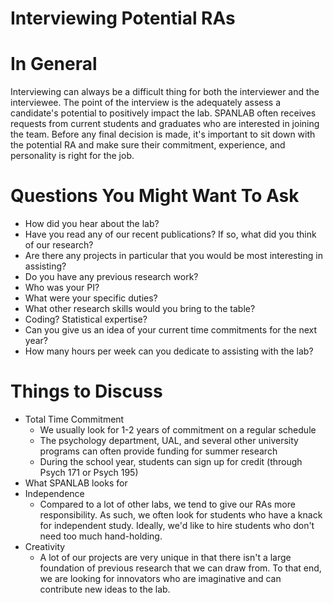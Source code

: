 # Interviewing Potential RAs

# In General

Interviewing can always be a difficult thing for both the interviewer and the interviewee.  The point of the interview is the adequately assess a candidate's potential to positively impact the lab.  SPANLAB often receives requests from current students and graduates who are interested in joining the team.  Before any final decision is made, it's important to sit down with the potential RA and make sure their commitment, experience, and personality is right for the job.

# Questions You Might Want To Ask
* How did you hear about the lab?
* Have you read any of our recent publications?  If so, what did you think of our research?
* Are there any projects in particular that you would be most interesting in assisting?
* Do you have any previous research work?  
* Who was your PI?  
* What were your specific duties?
* What other research skills would you bring to the table?
* Coding? Statistical expertise? 
* Can you give us an idea of your current time commitments for the next year?
* How many hours per week can you dedicate to assisting with the lab?



# Things to Discuss
* Total Time Commitment
  * We usually look for 1-2 years of commitment on a regular schedule
  * The psychology department, UAL, and several other university programs can often provide funding for summer research
  * During the school year, students can sign up for credit (through Psych 171 or Psych 195)
* What SPANLAB looks for
 * Independence
    * Compared to a lot of other labs, we tend to give our RAs more responsibility.  As such, we often look for students who have a knack for independent study.  Ideally, we'd like to hire students who don't need too much hand-holding.
* Creativity
  * A lot of our projects are very unique in that there isn't a large foundation of previous research that we can draw from.  To that end, we are looking for innovators who are imaginative and can contribute new ideas to the lab.
